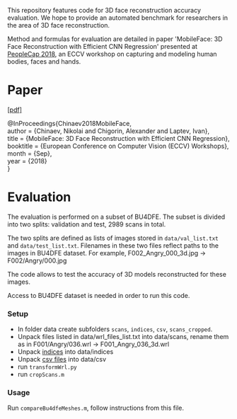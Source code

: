 This repository features code for 3D face reconstruction accuracy evaluation. We hope to provide an automated benchmark 
for researchers in the area of 3D face reconstruction.

Method and formulas for evaluation are detailed in paper 'MobileFace: 3D Face Reconstruction with Efficient CNN Regression' presented at [PeopleCap 2018](https://peoplecap2018.weebly.com/), an ECCV workshop on capturing and modeling human bodies, faces and hands.

# Paper

[[pdf]](https://arxiv.org/pdf/1809.08809.pdf)

@InProceedings{Chinaev2018MobileFace,<br />
author = {Chinaev, Nikolai and Chigorin, Alexander and Laptev, Ivan},<br />
title = {MobileFace: 3D Face Reconstruction with Efficient CNN Regression},<br />
booktitle = {European Conference on Computer Vision (ECCV) Workshops},<br />
month = {Sep},<br />
year = {2018}<br />
}

# Evaluation

The evaluation is performed on a subset of BU4DFE. The subset is divided into two splits: validation and test, 2989 scans in total. 

The two splits are defined as lists of images stored in `data/val_list.txt` and `data/test_list.txt`. Filenames in these two files reflect paths to the images in BU4DFE dataset. For example, F002_Angry_000_3d.jpg -> F002/Angry/000.jpg

The code allows to test the accuracy of 3D models reconstructed for these images.

Access to BU4DFE dataset is needed in order to run this code.

### Setup
- In folder data create subfolders `scans`, `indices`, `csv`, `scans_cropped`.
- Unpack files listed in data/wrl_files_list.txt into data/scans, rename them as in F001/Angry/036.wrl -> F001_Angry_036_3d.wrl
- Unpack [indices](https://drive.google.com/file/d/1iGfE4kHmTsHZ_ogVoYiPPJUhBplksLfc/view?usp=sharing) into data/indices
- Unpack [csv files](https://drive.google.com/file/d/1HJSQSQGSggebYBCeIn_IpQBe4EjrNXSV/view?usp=sharing) into data/csv
- run `transformWrl.py`
- run `cropScans.m`

### Usage 

Run `compareBu4dfeMeshes.m`, follow instructions from this file.
